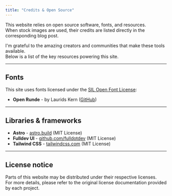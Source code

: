 ```yaml
---
title: "Credits & Open Source"
---
```


This website relies on open source software, fonts, and resources.  
When stock images are used, their credits are listed directly in the corresponding blog post.

I'm grateful to the amazing creators and communities that make these tools available.  
Below is a list of the key resources powering this site.

---

## Fonts

This site uses fonts licensed under the [SIL Open Font License](https://scripts.sil.org/OFL):

- **Open Runde** - by Laurids Kern ([GitHub](https://github.com/lauridskern/open-runde))

---

<!-- 
## Icons

- **Lucide Icons** – [lucide.dev](https://lucide.dev/) (ISC License)

---
-->

## Libraries & frameworks

- **Astro** - [astro.build](https://astro.build/) (MIT License)
- **Fulldev UI** - [github.com/fulldotdev](https://github.com/fulldotdev) (MIT License)
- **Tailwind CSS** - [tailwindcss.com](https://tailwindcss.com/) (MIT License)

---

<!-- 
## Other Assets

Any images, models, or additional assets used are either created by me or sourced from platforms allowing commercial use. Specific attributions (where required) are listed below:

- _[Example Image]_ – by _Author Name_ ([Source Link]) (License)

---
-->

## License notice

Parts of this website may be distributed under their respective licenses.  
For more details, please refer to the original license documentation provided by each project.
